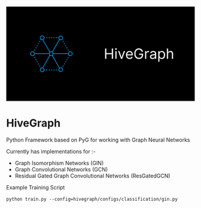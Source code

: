 ![](https://github.com/SauravMaheshkar/hivegraph/blob/docs/docs/media/Github_Banner.png?raw=true)

# HiveGraph
Python Framework based on PyG for working with Graph Neural Networks

Currently has implementations for :-

* Graph Isomorphism Networks (GIN)
* Graph Convolutional Networks (GCN)
* Residual Gated Graph Convolutional Networks (ResGatedGCN)

Example Training Script
```
python train.py --config=hivegraph/configs/classification/gin.py
```
